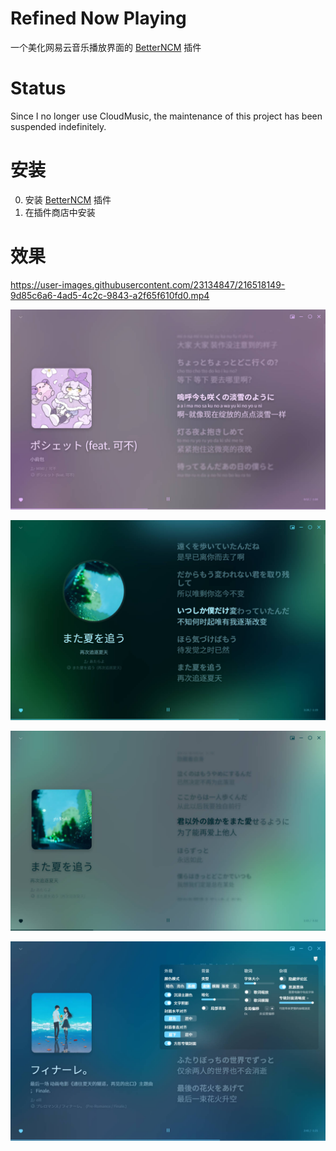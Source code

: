 # Refined Now Playing

一个美化网易云音乐播放界面的 [BetterNCM](https://github.com/MicroCBer/BetterNCM) 插件

# Status

Since I no longer use CloudMusic, the maintenance of this project has been suspended indefinitely.

# 安装

0. 安装 [BetterNCM](https://github.com/MicroCBer/BetterNCM) 插件
1. 在插件商店中安装

# 效果

https://user-images.githubusercontent.com/23134847/216518149-9d85c6a6-4ad5-4c2c-9843-a2f65f610fd0.mp4

![screenshot1](screenshot1.jpg)

![screenshot2](screenshot3.jpg)

![screenshot3](screenshot2.jpg)

![screenshot4](screenshot4.jpg)
